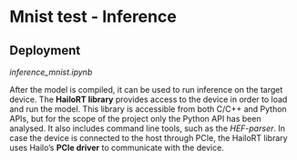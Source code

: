 # Mnist test - Inference

## Deployment
*inference_mnist.ipynb*

After the model is compiled, it can be used to run inference on the target device. The **HailoRT library** provides access to the device in order to load and run the model. This library is accessible from both C/C++ and Python APIs, but for the scope of the project only the Python API has been analysed. It also includes command line tools, such as the *HEF-parser*. In case the device is connected to the host through PCIe, the HailoRT library uses Hailo’s **PCIe driver** to communicate with the device.